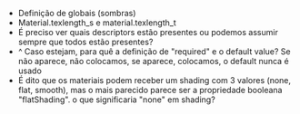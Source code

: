 - Definição de globais (sombras)
- Material.texlength_s e material.texlength_t
- É preciso ver quais descriptors estão presentes ou podemos assumir sempre que todos estão presentes?
- ^ Caso estejam, para quê a definição de "required" e o default value? Se não aparece, não colocamos, se aparece, colocamos, o default nunca é usado
- É dito que os materiais podem receber um shading com 3 valores (none, flat, smooth), mas o mais parecido parece ser a propriedade booleana "flatShading". o que significaria "none" em shading?